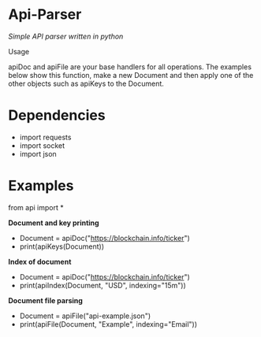 # Api-Parser
*Simple API parser written in python*

Usage

apiDoc and apiFile are your base handlers for all operations. The examples below show this function, make a new Document and then apply one of the other objects such as apiKeys to the Document.

# Dependencies
- import requests
- import socket
- import json

# Examples
from api import *

**Document and key printing**
- Document = apiDoc("https://blockchain.info/ticker")
- print(apiKeys(Document))

**Index of document**
- Document = apiDoc("https://blockchain.info/ticker")
- print(apiIndex(Document, "USD", indexing="15m"))

**Document file parsing**
- Document = apiFile("api-example.json")
- print(apiFile(Document, "Example", indexing="Email"))
